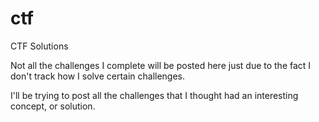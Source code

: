 # ctf
CTF Solutions

Not all the challenges I complete will be posted here just due to the fact I don't track how I solve certain challenges.

I'll be trying to post all the challenges that I thought had an interesting concept, or solution.


